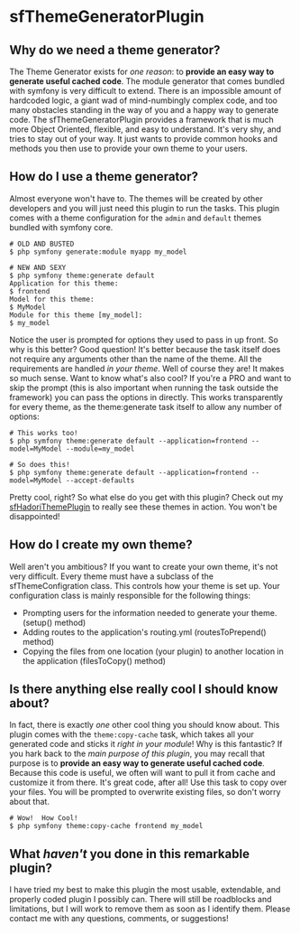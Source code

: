 sfThemeGeneratorPlugin
======================

Why do we need a theme generator?
---------------------------------

The Theme Generator exists for _one reason_: to **provide an easy way to generate useful cached code**.  The module generator 
that comes bundled with symfony is very difficult to extend.  There is an impossible amount of hardcoded logic, a giant wad of 
mind-numbingly complex code, and too many obstacles standing in the way of you and a happy way to generate code.  The sfThemeGeneratorPlugin
provides a framework that is much more Object Oriented, flexible, and easy to understand.  It's very shy, and tries to stay out of your way.
It just wants to provide common hooks and methods you then use to provide your own theme to your users.


How do I use a theme generator?
-------------------------------

Almost everyone won't have to.  The themes will be created by other developers and you will just need this plugin to run the tasks.  This plugin
comes with a theme configuration for the `admin` and `default` themes bundled with symfony core.  

    # OLD AND BUSTED
    $ php symfony generate:module myapp my_model
    
    # NEW AND SEXY
    $ php symfony theme:generate default
    Application for this theme:
    $ frontend 
    Model for this theme:
    $ MyModel 
    Module for this theme [my_model]:
    $ my_model

Notice the user is prompted for options they used to pass in up front.  So why is this better?  Good question!  It's better because the task itself 
does not require any arguments other than the name of the theme. All the requirements are handled _in your theme_.  Well of course they are!  It 
makes so much sense.  Want to know what's also cool?  If you're a PRO and want to skip the prompt (this is also important when running the task 
outside the framework) you can pass the options in directly.  This works transparently for every theme, as the theme:generate task itself to allow any
number of options:

    # This works too!
    $ php symfony theme:generate default --application=frontend --model=MyModel --module=my_model

    # So does this!
    $ php symfony theme:generate default --application=frontend --model=MyModel --accept-defaults

Pretty cool, right?  So what else do you get with this plugin?  Check out my [sfHadoriThemePlugin](http://github.com/bshaffer/sfHadoriThemePlugin)
to really see these themes in action.  You won't be disappointed!

How do I create my own theme?
-----------------------------

Well aren't you ambitious? If you want to create your own theme, it's not very difficult.  Every theme must have a subclass of the sfThemeConfigration 
class.  This controls how your theme is set up.  Your configuration class is mainly responsible for the following things:

- Prompting users for the information needed to generate your theme. (setup() method)
- Adding routes to the application's routing.yml (routesToPrepend() method)
- Copying the files from one location (your plugin) to another location in the application (filesToCopy() method)

Is there anything else really cool I should know about?
-------------------------------------------------------

In fact, there is exactly _one_ other cool thing you should know about.  This plugin comes with the `theme:copy-cache` task, which takes all your
generated code and sticks it *right in your module*!  Why is this fantastic?  If you hark back to the *main purpose of this plugin*, you may recall
that purpose is to **provide an easy way to generate useful cached code**.  Because this code is useful, we often will want to pull it from cache
and customize it from there.  It's great code, after all!  Use this task to copy over your files.  You will be prompted to overwrite existing files,
so don't worry about that.

    # Wow!  How Cool!
    $ php symfony theme:copy-cache frontend my_model

What *haven't* you done in this remarkable plugin?
--------------------------------------------------

I have tried my best to make this plugin the most usable, extendable, and properly coded plugin I possibly can.  There will still be roadblocks and
limitations, but I will work to remove them as soon as I identify them.  Please contact me with any questions, comments, or suggestions!
